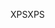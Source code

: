<span data-ttu-id="533f4-101">XPS</span><span class="sxs-lookup"><span data-stu-id="533f4-101">XPS</span></span>